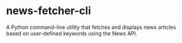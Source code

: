 # news-fetcher-cli
A Python command-line utility that fetches and displays news articles based on user-defined keywords using the News API.
